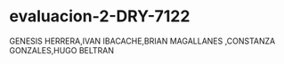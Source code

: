 # evaluacion-2-DRY-7122
GENESIS HERRERA,IVAN IBACACHE,BRIAN MAGALLANES ,CONSTANZA GONZALES,HUGO BELTRAN
